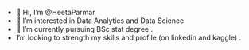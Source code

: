 - 👋 Hi, I’m @HeetaParmar
- 👀 I’m interested in Data Analytics and Data Science
- 🌱 I’m currently pursuing BSc stat degree .
- I’m looking to strength my skills and profile (on linkedin and kaggle) .




